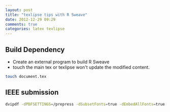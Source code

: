 ```yaml
---
layout: post
title: "texlipse tips with R Sweave"
date: 2012-12-29 09:29
comments: true
categories: latex texlipse
---
```


## Build Dependency

- Create an external program to build R Sweave
- touch the main tex or texlipse won't update the modified content.
```sh
touch document.tex
```

## IEEE submission

```sh
dvipdf -dPDFSETTINGS=/prepress -dSubsetFonts=true -dEmbedAllFonts=true -dMaxSubsetPct=100 -dCompatibilityLevel=1.4
```
